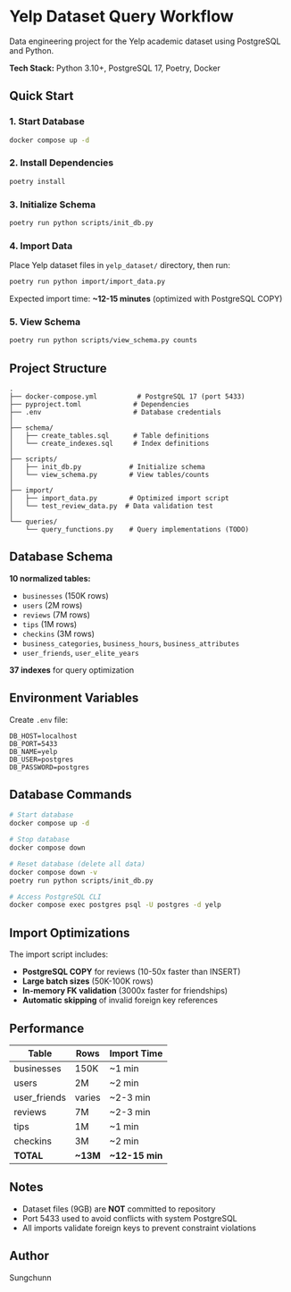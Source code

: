 # Yelp Dataset Query Workflow

Data engineering project for the Yelp academic dataset using PostgreSQL and Python.

**Tech Stack:** Python 3.10+, PostgreSQL 17, Poetry, Docker

## Quick Start

### 1. Start Database
```bash
docker compose up -d
```

### 2. Install Dependencies
```bash
poetry install
```

### 3. Initialize Schema
```bash
poetry run python scripts/init_db.py
```

### 4. Import Data

Place Yelp dataset files in `yelp_dataset/` directory, then run:

```bash
poetry run python import/import_data.py
```

Expected import time: **~12-15 minutes** (optimized with PostgreSQL COPY)

### 5. View Schema
```bash
poetry run python scripts/view_schema.py counts
```

## Project Structure

```
.
├── docker-compose.yml          # PostgreSQL 17 (port 5433)
├── pyproject.toml             # Dependencies
├── .env                       # Database credentials
│
├── schema/
│   ├── create_tables.sql      # Table definitions
│   └── create_indexes.sql     # Index definitions
│
├── scripts/
│   ├── init_db.py            # Initialize schema
│   └── view_schema.py        # View tables/counts
│
├── import/
│   ├── import_data.py        # Optimized import script
│   └── test_review_data.py  # Data validation test
│
└── queries/
    └── query_functions.py    # Query implementations (TODO)
```

## Database Schema

**10 normalized tables:**
- `businesses` (150K rows)
- `users` (2M rows)
- `reviews` (7M rows)
- `tips` (1M rows)
- `checkins` (3M rows)
- `business_categories`, `business_hours`, `business_attributes`
- `user_friends`, `user_elite_years`

**37 indexes** for query optimization

## Environment Variables

Create `.env` file:

```env
DB_HOST=localhost
DB_PORT=5433
DB_NAME=yelp
DB_USER=postgres
DB_PASSWORD=postgres
```

## Database Commands

```bash
# Start database
docker compose up -d

# Stop database
docker compose down

# Reset database (delete all data)
docker compose down -v
poetry run python scripts/init_db.py

# Access PostgreSQL CLI
docker compose exec postgres psql -U postgres -d yelp
```

## Import Optimizations

The import script includes:
- **PostgreSQL COPY** for reviews (10-50x faster than INSERT)
- **Large batch sizes** (50K-100K rows)
- **In-memory FK validation** (3000x faster for friendships)
- **Automatic skipping** of invalid foreign key references

## Performance

| Table | Rows | Import Time |
|-------|------|-------------|
| businesses | 150K | ~1 min |
| users | 2M | ~2 min |
| user_friends | varies | ~2-3 min |
| reviews | 7M | ~2-3 min |
| tips | 1M | ~1 min |
| checkins | 3M | ~2 min |
| **TOTAL** | **~13M** | **~12-15 min** |

## Notes

- Dataset files (9GB) are **NOT** committed to repository
- Port 5433 used to avoid conflicts with system PostgreSQL
- All imports validate foreign keys to prevent constraint violations

## Author

Sungchunn

